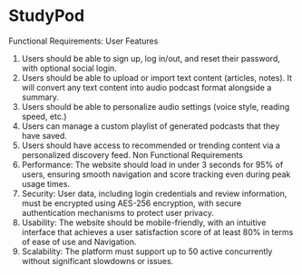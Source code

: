 # StudyPod
Functional Requirements:
User Features
1. Users should be able to sign up, log in/out, and reset their password, with optional
social login.
2. Users should be able to upload or import text content (articles, notes). It will convert
any text content into audio podcast format alongside a summary.
3. Users should be able to personalize audio settings (voice style, reading speed, etc.)
4. Users can manage a custom playlist of generated podcasts that they have saved.
5. Users should have access to recommended or trending content via a personalized
discovery feed.
Non Functional Requirements
1. Performance: The website should load in under 3 seconds for 95% of users,
ensuring smooth navigation and score tracking even during peak usage times.
2. Security: User data, including login credentials and review information, must be
encrypted using AES-256 encryption, with secure authentication mechanisms to
protect user privacy.
3. Usability: The website should be mobile-friendly, with an intuitive interface that
achieves a user satisfaction score of at least 80% in terms of ease of use and
Navigation.
4. Scalability: The platform must support up to 50 active concurrently without significant
slowdowns or issues.
